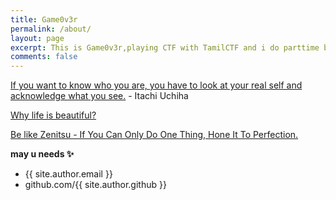 ```yaml
---
title: Game0v3r
permalink: /about/
layout: page
excerpt: This is Game0v3r,playing CTF with TamilCTF and i do parttime bugbounty!
comments: false
---
```


<a href="https://www.youtube.com/watch?v=g5kMNQ3AQUs">If you want to know who you are, you have to look at your real self and acknowledge what you see.</a>
        - Itachi Uchiha

<a href="https://www.youtube.com/watch?v=V_MX0HiIgRQ">Why life is beautiful?</a>

<a href="https://www.youtube.com/watch?v=7iSUlVtLpPM">Be like Zenitsu - If You Can Only Do One Thing, Hone It To Perfection.</a>

**may u needs ✨**

- {{ site.author.email }}
- github.com/{{ site.author.github }}
